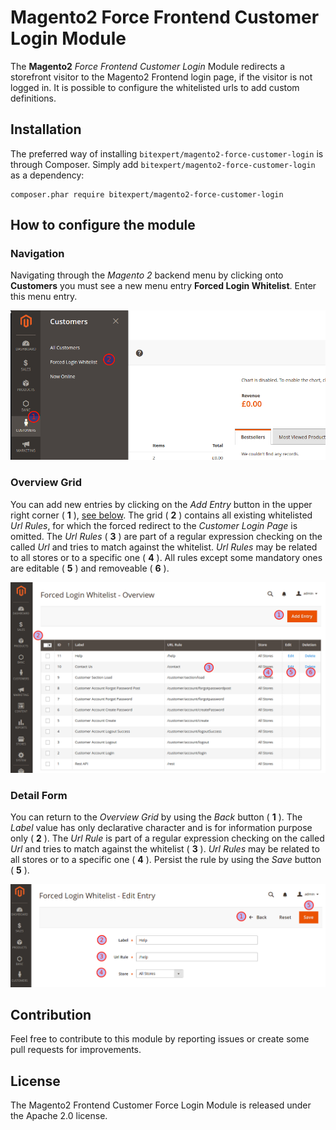# Magento2 Force Frontend Customer Login Module 

The **Magento2** *Force Frontend Customer Login* Module redirects a storefront visitor to the Magento2 Frontend login page, 
if the visitor is not logged in. It is possible to configure the whitelisted urls to add custom definitions.

## Installation

The preferred way of installing `bitexpert/magento2-force-customer-login` is through Composer. Simply add `bitexpert/magento2-force-customer-login` 
as a dependency:

```
composer.phar require bitexpert/magento2-force-customer-login
```

## How to configure the module

### Navigation

Navigating through the *Magento 2* backend menu by clicking onto **Customers** you must see a new menu entry **Forced Login Whitelist**. 
Enter this menu entry.

![alt text](./resources/ui_step_01.png "UI Navigation")

### Overview Grid

You can add new entries by clicking on the *Add Entry* button in the upper right corner ( **1** ), [see below](#detail-form). 
The grid ( **2** ) contains all existing whitelisted *Url Rules*, for which the forced redirect to the *Customer Login Page* is omitted.
The *Url Rules* ( **3** ) are part of a regular expression checking on the called *Url* and tries to match against the whitelist.
*Url Rules* may be related to all stores or to a specific one ( **4** ). All rules except some mandatory ones are editable ( **5** ) and removeable ( **6** ).

![alt text](./resources/ui_step_02.png "UI Grid")

### Detail Form

You can return to the *Overview Grid* by using the *Back* button ( **1** ). The *Label* value has only declarative character and
is for information purpose only ( **2** ). The *Url Rule* is part of a regular expression checking on the called 
*Url* and tries to match against the whitelist ( **3** ). *Url Rules* may be related to all stores or to a specific one ( **4** ).
Persist the rule by using the *Save* button ( **5** ).

![alt text](./resources/ui_step_03.png "UI Form")

## Contribution

Feel free to contribute to this module by reporting issues or create some pull requests for improvements.

## License

The Magento2 Frontend Customer Force Login Module is released under the Apache 2.0 license.
